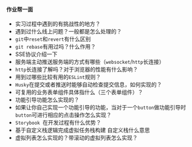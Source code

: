 #### 作业帮一面

* 实习过程中遇到的有挑战性的地方？
* 遇到过什么线上问题？一般都是怎么处理的？
* `git`中`reset`和`revert`有什么区别
* `git rebase`有用过吗？什么作用？
* SSE协议介绍一下
* 服务端主动推送服务端的方式有哪些（`websocket`/`http`长连接）
* `http`长连接了解吗？对于浏览器的性能有什么影响？
* 用到过哪些比较有用的`ESLint`规则？
* `Husky`在提交或者推送时能够自动检查提交信息，如何实现的？
* 可复用的业务表单组件具体指什么（三个表单组件）？
* 功能引导功能怎么实现的？
* 如果让你自己实现一个功能引导的功能，当对于一个`button`做功能引导时`button`可进行相应的点击操作怎么实现？
* `Storybook `在开发过程有什么优势？
*  基于自定义栈逻辑完成虚拟任务栈构建 自定义栈什么意思
* 虚拟列表怎么实现的？带滚动的虚拟列表怎么实现？

